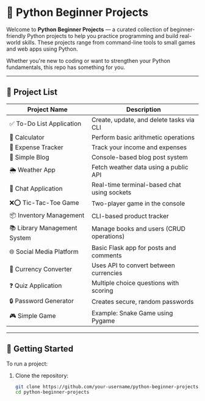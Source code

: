 # 🐍 Python Beginner Projects

Welcome to **Python Beginner Projects** — a curated collection of beginner-friendly Python projects to help you practice programming and build real-world skills. These projects range from command-line tools to small games and web apps using Python.

Whether you're new to coding or want to strengthen your Python fundamentals, this repo has something for you.

---

## 📁 Project List

| Project Name                  | Description                                   |
|------------------------------|-----------------------------------------------|
| ✅ To-Do List Application     | Create, update, and delete tasks via CLI      |
| 🧮 Calculator                 | Perform basic arithmetic operations           |
| 💸 Expense Tracker           | Track your income and expenses                |
| 📝 Simple Blog               | Console-based blog post system                |
| 🌦️ Weather App               | Fetch weather data using a public API         |
| 💬 Chat Application          | Real-time terminal-based chat using sockets   |
| ❌⭕ Tic-Tac-Toe Game         | Two-player game in the console                |
| 📦 Inventory Management      | CLI-based product tracker                     |
| 📚 Library Management System | Manage books and users (CRUD operations)      |
| 🌐 Social Media Platform     | Basic Flask app for posts and comments        |
| 💱 Currency Converter        | Uses API to convert between currencies        |
| ❓ Quiz Application          | Multiple choice questions with scoring        |
| 🔒 Password Generator        | Creates secure, random passwords              |
| 🎮 Simple Game               | Example: Snake Game using Pygame              |

---

## 🚀 Getting Started

To run a project:

1. Clone the repository:

   ```bash
   git clone https://github.com/your-username/python-beginner-projects.git
   cd python-beginner-projects
